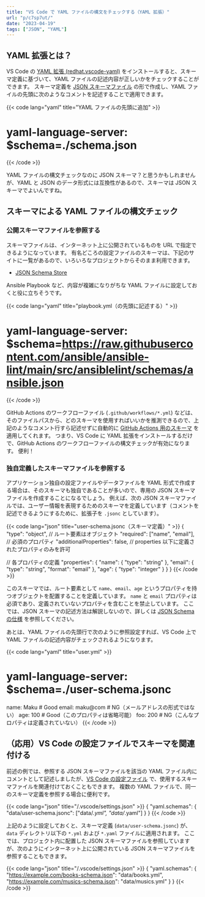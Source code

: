 ```yaml
---
title: "VS Code で YAML ファイルの構文をチェックする（YAML 拡張）"
url: "p/c7sp7ut/"
date: "2023-04-19"
tags: ["JSON", "YAML"]
---
```


YAML 拡張とは？
----

VS Code の [YAML 拡張 (redhat.vscode-yaml)](https://marketplace.visualstudio.com/items?itemName=redhat.vscode-yaml) をインストールすると、スキーマ定義に基づいて、YAML ファイルの記述内容が正しいかをチェックすることができます。
スキーマ定義を [JSON スキーマファイル](https://json-schema.org/) の形で作成し、YAML ファイルの先頭に次のようなコメントを記述することで適用できます。

{{< code lang="yaml" title="YAML ファイルの先頭に追加" >}}
# yaml-language-server: $schema=./schema.json
{{< /code >}}

YAML ファイルの構文チェックなのに JSON スキーマ？と思うかもしれませんが、YAML と JSON のデータ形式には互換性があるので、スキーマは JSON スキーマでよいんですね。


スキーマによる YAML ファイルの構文チェック
----

### 公開スキーマファイルを参照する

スキーマファイルは、インターネット上に公開されているものを URL で指定できるようになっています。
有名どころの設定ファイルのスキーマは、下記のサイトに一覧があるので、いろいろなプロジェクトからそのまま利用できます。

- [JSON Schema Store](https://www.schemastore.org/json/)

Ansible Playbook など、内容が複雑になりがちな YAML ファイルに設定しておくと役に立ちそうです。

{{< code lang="yaml" title="playbook.yml（の先頭に記述する）" >}}
# yaml-language-server: $schema=https://raw.githubusercontent.com/ansible/ansible-lint/main/src/ansiblelint/schemas/ansible.json
{{< /code >}}

GitHub Actions のワークフローファイル (`.github/workflows/*.yml`) などは、そのファイルパスから、どのスキーマを使用すればいいかを推測できるので、上記のようなコメント行すら記述せずに自動的に [GitHub Actions 用のスキーマ](https://json.schemastore.org/github-workflow.json) を適用してくれます。
つまり、VS Code に YAML 拡張をインストールするだけで、GitHub Actions のワークフローファイルの構文チェックが有効になります。
便利！

### 独自定義したスキーマファイルを参照する

アプリケーション独自の設定ファイルやデータファイルを YAML 形式で作成する場合は、そのスキーマも独自であることが多いので、専用の JSON スキーマファイルを作成することになるでしょう。
例えば、次の JSON スキーマファイルでは、ユーザー情報を表現するためのスキーマを定義しています（コメントを記述できるようにするために、拡張子を `.jsonc` としています）。

{{< code lang="json" title="user-schema.jsonc（スキーマ定義）" >}}
{
  "type": "object", // ルート要素はオブジェクト
  "required": ["name", "email"], // 必須のプロパティ
  "additionalProperties": false, // properties 以下に定義されたプロパティのみを許可

  // 各プロパティの定義
  "properties": {
    "name": {
      "type": "string"
    },
    "email": {
      "type": "string",
      "format": "email"
    },
    "age": {
      "type": "integer"
    }
  }
}
{{< /code >}}

このスキーマでは、ルート要素として `name`、`email`、`age` というプロパティを持つオブジェクトを配置することを定義しています。
`name` と `email` プロパティは必須であり、定義されていないプロパティを含むことを禁止しています。
ここでは、JSON スキーマの記述方法は解説しないので、詳しくは [JSON Schema の仕様](https://json-schema.org/) を参照してください。

あとは、YAML ファイルの先頭行で次のように参照設定すれば、VS Code 上で YAML ファイルの記述内容がチェックされるようになります。

{{< code lang="yaml" title="user.yml" >}}
# yaml-language-server: $schema=./user-schema.jsonc
name: Maku       # Good
email: maku@com  # NG（メールアドレスの形式ではない）
age: 100         # Good（このプロパティは省略可能）
foo: 200         # NG（こんなプロパティは定義されていない）
{{< /code >}}


（応用）VS Code の設定ファイルでスキーマを関連付ける
----

前述の例では、参照する JSON スキーマファイルを該当の YAML ファイル内にコメントとして記述しましたが、[VS Code の設定ファイル](/p/tfq2cnw/) で、使用するスキーマファイルを関連付けておくこともできます。
複数の YAML ファイルで、同一のスキーマ定義を参照する場合に便利です。

{{< code lang="json" title="<Project>/.vscode/settings.json" >}}
{
  "yaml.schemas": {
    "data/user-schema.jsonc": ["data/*.yml", "data/*.yaml"]
  }
}
{{< /code >}}

上記のように設定しておくと、スキーマ定義 (`data/user-schema.jsonc`) が、`data` ディレクトリ以下の `*.yml` および `*.yaml` ファイルに適用されます。
ここでは、プロジェクト内に配置した JSON スキーマファイルを参照していますが、次のようにインターネット上に公開されている JSON スキーマファイルを参照することもできます。

{{< code lang="json" title="<Project>/.vscode/settings.json" >}}
{
  "yaml.schemas": {
    "https://example.com/books-schema.json": "data/books.yml",
    "https://example.com/musics-schema.json": "data/musics.yml"
  }
}
{{< /code >}}

